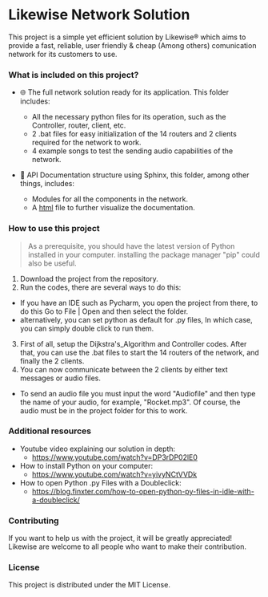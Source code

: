 # Likewise Network Solution
This project is a simple yet efficient solution by Likewise® which aims to provide a fast, reliable, user friendly & cheap (Among others) comunication network for its customers to use.

### What is included on this project?
- 🌐 The full network solution ready for its application. This folder includes:
  - All the necessary python files for its operation, such as the Controller, router, client, etc.
  - 2 .bat files for easy initialization of the 14 routers and 2 clients required for the network to work.
  - 4 example songs to test the sending audio capabilities of the network.

- 📃 API Documentation structure using Sphinx, this folder, among other things, includes:
  - Modules for all the components in the network.
  - A [html](https://github.com/Sebastianfiet/Likewise_NetworkSolution/blob/main/Documentation/_build/html/index.html) file to further visualize the documentation.

### How to use this project

> As a prerequisite, you should have the latest version of Python installed in your computer. installing the package manager "pip" could also be useful.

1. Download the project from the repository.
2. Run the codes, there are several ways to do this:
  - If you have an IDE such as Pycharm, you open the project from there, to do this Go to File | Open and then select the folder.
  - alternatively, you can set python as default for .py files, In which case, you can simply double click to run them.
3. First of all, setup the Dijkstra's_Algorithm and Controller codes. After that, you can use the .bat files to start the 14 routers of the network, and finally the 2 clients.
4. You can now communicate between the 2 clients by either text messages or audio files.
  - To send an audio file you must input the word "Audiofile" and then type the name of your audio, for example, "Rocket.mp3". Of course, the audio must be in the project folder for this to work.

### Additional resources
- Youtube video explaining our solution in depth:
  - https://www.youtube.com/watch?v=DP3rDP02lE0
- How to install Python on your computer:
  - https://www.youtube.com/watch?v=yivyNCtVVDk
- How to open Python .py Files with a Doubleclick:
  - https://blog.finxter.com/how-to-open-python-py-files-in-idle-with-a-doubleclick/
 
### Contributing
If you want to help us with the project, it will be greatly appreciated! Likewise are welcome to all people who want to make their contribution.

### License
This project is distributed under the MIT License.
